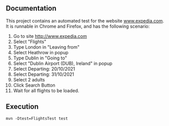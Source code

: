 
Documentation
-------------

This project contains an automated test for the website www.expedia.com. It is runnable in Chrome and Firefox, and
has the following scenario:

1.	Go to site http://www.expedia.com
2.	Select "Flights"
3.	Type London in "Leaving from"
4.	Select Heathrow in popup
5.	Type Dublin in "Going to"
6.	Select "Dublin Airport (DUB), Ireland" in popup
7.	Select Departing: 20/10/2021
8.	Select Departing: 31/10/2021
9.	Select 2 adults
10.	Click Search Button      
11.	Wait for all flights to be loaded. 


Execution
-------------
```
mvn -Dtest=FlightsTest test
```